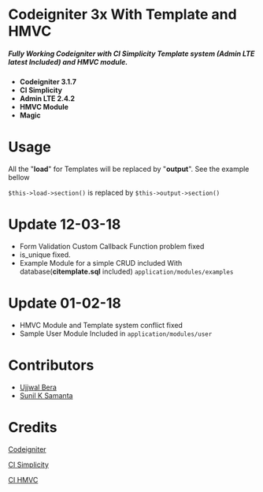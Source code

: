 # Codeigniter 3x With Template and HMVC

##### Fully Working Codeigniter with CI Simplicity Template system (Admin LTE latest Included) and HMVC module. 

  - **Codeigniter 3.1.7**
  - **CI Simplicity**
  - **Admin LTE 2.4.2**
  - **HMVC Module**
  - **Magic**

# Usage

 All the "**load**" for Templates will be replaced by "**output**". See the example bellow
 
 `$this->load->section()` is replaced by `$this->output->section()`
# Update 12-03-18

  - Form Validation Custom Callback Function problem fixed
  - is_unique fixed.
  - Example Module for a simple CRUD included  With database(**citemplate.sql** included) 
  `application/modules/examples` 
  
  

# Update 01-02-18

  - HMVC Module and Template system conflict fixed
  - Sample User Module Included in `application/modules/user`
  
  
# Contributors
  - [Ujjwal Bera](https://github.com/ujjwalbera)
  - [Sunil K Samanta](https://github.com/sunilthedj)


# Credits

[Codeigniter](http://codeigniter.com)

[CI Simplicity](https://www.grocerycrud.com/codeigniter-simplicity)

[CI HMVC](http://www.roytuts.com/setup-hmvc-with-codeigniter-3/)


